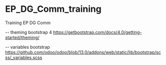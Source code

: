 # EP_DG_Comm_training
Training EP DG Comm






-- theming bootstrap 4
https://getbootstrap.com/docs/4.0/getting-started/theming/

-- variables bootstrap
https://github.com/odoo/odoo/blob/13.0/addons/web/static/lib/bootstrap/scss/_variables.scss
